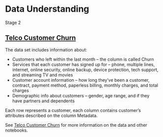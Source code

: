 # Data Understanding

Stage 2

## [Telco Customer Churn](https://www.kaggle.com/blastchar/telco-customer-churn)

The data set includes information about:

* Customers who left within the last month – the column is called Churn
* Services that each customer has signed up for – phone, multiple lines,
  internet, online security, online backup, device protection, tech support,
  and streaming TV and movies
* Customer account information – how long they’ve been a customer, contract,
  payment method, paperless billing, monthly charges, and total charges
* Demographic info about customers – gender, age range, and if they have
  partners and dependents

Each row represents a customer, each column contains customer’s attributes
described on the column Metadata.

See [Telco Customer Churn](https://www.kaggle.com/blastchar/telco-customer-churn)
for more information on the data and other notebooks.

